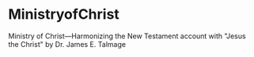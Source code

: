 # MinistryofChrist
Ministry of Christ—Harmonizing the New Testament account with "Jesus the Christ" by Dr. James E. Talmage
